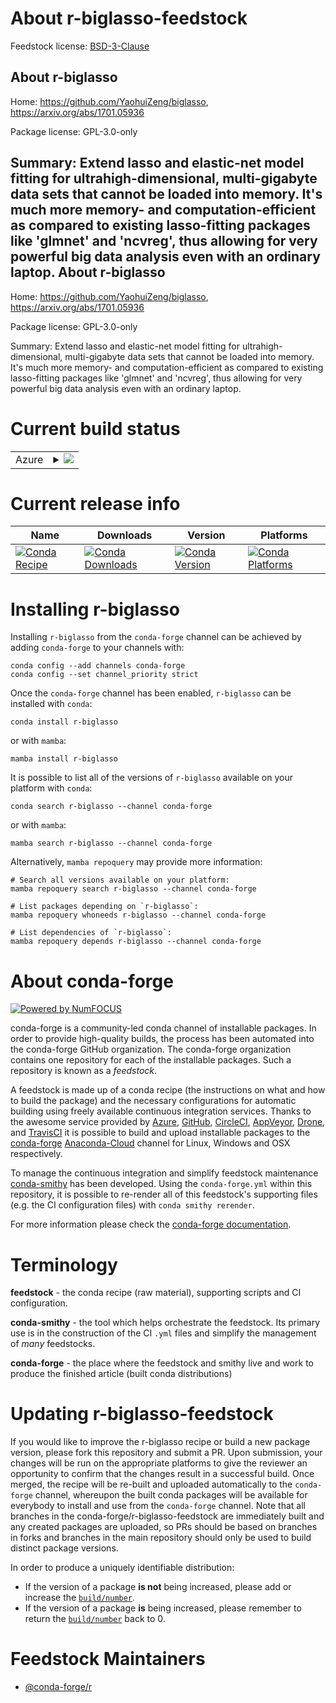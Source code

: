 About r-biglasso-feedstock
==========================

Feedstock license: [BSD-3-Clause](https://github.com/conda-forge/r-biglasso-feedstock/blob/main/LICENSE.txt)

About r-biglasso
----------------

Home: https://github.com/YaohuiZeng/biglasso, https://arxiv.org/abs/1701.05936

Package license: GPL-3.0-only

Summary: Extend lasso and elastic-net model fitting for ultrahigh-dimensional, multi-gigabyte data sets that cannot be loaded into memory. It's much more memory- and computation-efficient as compared to existing lasso-fitting packages like 'glmnet' and 'ncvreg', thus allowing for very powerful big data analysis even with an ordinary laptop.
About r-biglasso
----------------

Home: https://github.com/YaohuiZeng/biglasso, https://arxiv.org/abs/1701.05936

Package license: GPL-3.0-only

Summary: Extend lasso and elastic-net model fitting for ultrahigh-dimensional, multi-gigabyte data sets that cannot be loaded into memory. It's much more memory- and computation-efficient as compared to existing lasso-fitting packages like 'glmnet' and 'ncvreg', thus allowing for very powerful big data analysis even with an ordinary laptop.

Current build status
====================


<table>
    
  <tr>
    <td>Azure</td>
    <td>
      <details>
        <summary>
          <a href="https://dev.azure.com/conda-forge/feedstock-builds/_build/latest?definitionId=10256&branchName=main">
            <img src="https://dev.azure.com/conda-forge/feedstock-builds/_apis/build/status/r-biglasso-feedstock?branchName=main">
          </a>
        </summary>
        <table>
          <thead><tr><th>Variant</th><th>Status</th></tr></thead>
          <tbody><tr>
              <td>linux_64_r_base4.2</td>
              <td>
                <a href="https://dev.azure.com/conda-forge/feedstock-builds/_build/latest?definitionId=10256&branchName=main">
                  <img src="https://dev.azure.com/conda-forge/feedstock-builds/_apis/build/status/r-biglasso-feedstock?branchName=main&jobName=linux&configuration=linux%20linux_64_r_base4.2" alt="variant">
                </a>
              </td>
            </tr><tr>
              <td>linux_64_r_base4.3</td>
              <td>
                <a href="https://dev.azure.com/conda-forge/feedstock-builds/_build/latest?definitionId=10256&branchName=main">
                  <img src="https://dev.azure.com/conda-forge/feedstock-builds/_apis/build/status/r-biglasso-feedstock?branchName=main&jobName=linux&configuration=linux%20linux_64_r_base4.3" alt="variant">
                </a>
              </td>
            </tr><tr>
              <td>osx_64_r_base4.2</td>
              <td>
                <a href="https://dev.azure.com/conda-forge/feedstock-builds/_build/latest?definitionId=10256&branchName=main">
                  <img src="https://dev.azure.com/conda-forge/feedstock-builds/_apis/build/status/r-biglasso-feedstock?branchName=main&jobName=osx&configuration=osx%20osx_64_r_base4.2" alt="variant">
                </a>
              </td>
            </tr><tr>
              <td>osx_64_r_base4.3</td>
              <td>
                <a href="https://dev.azure.com/conda-forge/feedstock-builds/_build/latest?definitionId=10256&branchName=main">
                  <img src="https://dev.azure.com/conda-forge/feedstock-builds/_apis/build/status/r-biglasso-feedstock?branchName=main&jobName=osx&configuration=osx%20osx_64_r_base4.3" alt="variant">
                </a>
              </td>
            </tr><tr>
              <td>win_64</td>
              <td>
                <a href="https://dev.azure.com/conda-forge/feedstock-builds/_build/latest?definitionId=10256&branchName=main">
                  <img src="https://dev.azure.com/conda-forge/feedstock-builds/_apis/build/status/r-biglasso-feedstock?branchName=main&jobName=win&configuration=win%20win_64_" alt="variant">
                </a>
              </td>
            </tr>
          </tbody>
        </table>
      </details>
    </td>
  </tr>
</table>

Current release info
====================

| Name | Downloads | Version | Platforms |
| --- | --- | --- | --- |
| [![Conda Recipe](https://img.shields.io/badge/recipe-r--biglasso-green.svg)](https://anaconda.org/conda-forge/r-biglasso) | [![Conda Downloads](https://img.shields.io/conda/dn/conda-forge/r-biglasso.svg)](https://anaconda.org/conda-forge/r-biglasso) | [![Conda Version](https://img.shields.io/conda/vn/conda-forge/r-biglasso.svg)](https://anaconda.org/conda-forge/r-biglasso) | [![Conda Platforms](https://img.shields.io/conda/pn/conda-forge/r-biglasso.svg)](https://anaconda.org/conda-forge/r-biglasso) |

Installing r-biglasso
=====================

Installing `r-biglasso` from the `conda-forge` channel can be achieved by adding `conda-forge` to your channels with:

```
conda config --add channels conda-forge
conda config --set channel_priority strict
```

Once the `conda-forge` channel has been enabled, `r-biglasso` can be installed with `conda`:

```
conda install r-biglasso
```

or with `mamba`:

```
mamba install r-biglasso
```

It is possible to list all of the versions of `r-biglasso` available on your platform with `conda`:

```
conda search r-biglasso --channel conda-forge
```

or with `mamba`:

```
mamba search r-biglasso --channel conda-forge
```

Alternatively, `mamba repoquery` may provide more information:

```
# Search all versions available on your platform:
mamba repoquery search r-biglasso --channel conda-forge

# List packages depending on `r-biglasso`:
mamba repoquery whoneeds r-biglasso --channel conda-forge

# List dependencies of `r-biglasso`:
mamba repoquery depends r-biglasso --channel conda-forge
```


About conda-forge
=================

[![Powered by
NumFOCUS](https://img.shields.io/badge/powered%20by-NumFOCUS-orange.svg?style=flat&colorA=E1523D&colorB=007D8A)](https://numfocus.org)

conda-forge is a community-led conda channel of installable packages.
In order to provide high-quality builds, the process has been automated into the
conda-forge GitHub organization. The conda-forge organization contains one repository
for each of the installable packages. Such a repository is known as a *feedstock*.

A feedstock is made up of a conda recipe (the instructions on what and how to build
the package) and the necessary configurations for automatic building using freely
available continuous integration services. Thanks to the awesome service provided by
[Azure](https://azure.microsoft.com/en-us/services/devops/), [GitHub](https://github.com/),
[CircleCI](https://circleci.com/), [AppVeyor](https://www.appveyor.com/),
[Drone](https://cloud.drone.io/welcome), and [TravisCI](https://travis-ci.com/)
it is possible to build and upload installable packages to the
[conda-forge](https://anaconda.org/conda-forge) [Anaconda-Cloud](https://anaconda.org/)
channel for Linux, Windows and OSX respectively.

To manage the continuous integration and simplify feedstock maintenance
[conda-smithy](https://github.com/conda-forge/conda-smithy) has been developed.
Using the ``conda-forge.yml`` within this repository, it is possible to re-render all of
this feedstock's supporting files (e.g. the CI configuration files) with ``conda smithy rerender``.

For more information please check the [conda-forge documentation](https://conda-forge.org/docs/).

Terminology
===========

**feedstock** - the conda recipe (raw material), supporting scripts and CI configuration.

**conda-smithy** - the tool which helps orchestrate the feedstock.
                   Its primary use is in the construction of the CI ``.yml`` files
                   and simplify the management of *many* feedstocks.

**conda-forge** - the place where the feedstock and smithy live and work to
                  produce the finished article (built conda distributions)


Updating r-biglasso-feedstock
=============================

If you would like to improve the r-biglasso recipe or build a new
package version, please fork this repository and submit a PR. Upon submission,
your changes will be run on the appropriate platforms to give the reviewer an
opportunity to confirm that the changes result in a successful build. Once
merged, the recipe will be re-built and uploaded automatically to the
`conda-forge` channel, whereupon the built conda packages will be available for
everybody to install and use from the `conda-forge` channel.
Note that all branches in the conda-forge/r-biglasso-feedstock are
immediately built and any created packages are uploaded, so PRs should be based
on branches in forks and branches in the main repository should only be used to
build distinct package versions.

In order to produce a uniquely identifiable distribution:
 * If the version of a package **is not** being increased, please add or increase
   the [``build/number``](https://docs.conda.io/projects/conda-build/en/latest/resources/define-metadata.html#build-number-and-string).
 * If the version of a package **is** being increased, please remember to return
   the [``build/number``](https://docs.conda.io/projects/conda-build/en/latest/resources/define-metadata.html#build-number-and-string)
   back to 0.

Feedstock Maintainers
=====================

* [@conda-forge/r](https://github.com/conda-forge/r/)

